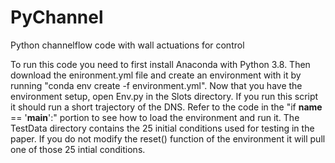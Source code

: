 # PyChannel
Python channelflow code with wall actuations for control

To run this code you need to first install Anaconda with Python 3.8. Then download the enironment.yml file and create an environment with it by running "conda env create -f environment.yml". Now that you have the environment setup, open Env.py in the Slots directory. If you run this script it should run a short trajectory of the DNS. Refer to the code in the "if __name__ == '__main__':" portion to see how to load the environment and run it. The TestData directory contains the 25 initial conditions used for testing in the paper. If you do not modify the reset() function of the environment it will pull one of those 25 intial conditions.
